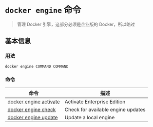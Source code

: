 # `docker engine` 命令

> 管理 Docker 引擎，这部分必须是企业版的 Docker，所以略过

## 基本信息

### 用法

```
docker engine COMMAND COMMAND
```

### 命令

| 命令 | 描述 |
| ------------- | ------------- |
| [docker engine activate](https://docs.docker.com/engine/reference/commandline/engine_activate/) | Activate Enterprise Edition |
| [docker engine check](https://docs.docker.com/engine/reference/commandline/engine_check/) | Check for available engine updates |
| [docker engine update](https://docs.docker.com/engine/reference/commandline/engine_update/) | Update a local engine |
